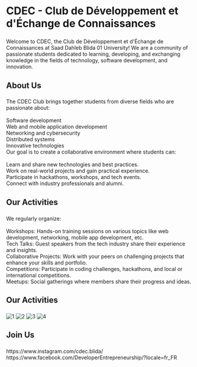 
<h1 align="left">CDEC - Club de Développement et d'Échange de Connaissances</h1>

###

<p align="left">Welcome to CDEC, the Club de Développement et d'Échange de Connaissances at Saad Dahleb Blida 01 University! We are a community of passionate students dedicated to learning, developing, and exchanging knowledge in the fields of technology, software development, and innovation.</p>

###

<h2 align="left">About Us</h2>

###

<p align="left">The CDEC Club brings together students from diverse fields who are passionate about:<br><br>Software development<br>Web and mobile application development<br>Networking and cybersecurity<br>Distributed systems<br>Innovative technologies<br>Our goal is to create a collaborative environment where students can:<br><br>Learn and share new technologies and best practices.<br>Work on real-world projects and gain practical experience.<br>Participate in hackathons, workshops, and tech events.<br>Connect with industry professionals and alumni.</p>

###

<h2 align="left">Our Activities</h2>

###

<p align="left">We regularly organize:<br><br>Workshops: Hands-on training sessions on various topics like web development, networking, mobile app development, etc.<br>Tech Talks: Guest speakers from the tech industry share their experience and insights.<br>Collaborative Projects: Work with your peers on challenging projects that enhance your skills and portfolio.<br>Competitions: Participate in coding challenges, hackathons, and local or international competitions.<br>Meetups: Social gatherings where members share their progress and ideas.</p>

###

<h2 align="left">Our Activities</h2>

###
![1](https://github.com/user-attachments/assets/d99fa47d-73d7-4933-ad34-8a24a7d6a129)
![2](https://github.com/user-attachments/assets/e7c61804-75ff-4d86-a684-c3e58ffe5ef6)
![3](https://github.com/user-attachments/assets/5279382e-5662-444a-a528-c6f72415781e)
![4](https://github.com/user-attachments/assets/44d5a3dd-e596-47e7-aadf-b537a80dba84)



###

<h2 align="left">Join Us</h2>

###

<p align="left">https://www.instagram.com/cdec.blida/<br>https://www.facebook.com/DeveloperEntrepreneurship/?locale=fr_FR</p>

###
